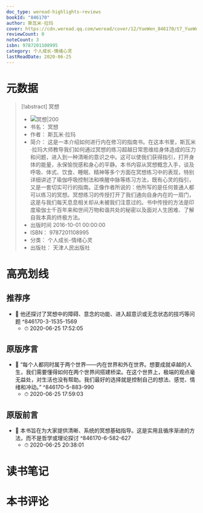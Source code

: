 ```yaml
---
doc_type: weread-highlights-reviews
bookId: "846170"
author: 斯瓦米·拉玛
cover: https://cdn.weread.qq.com/weread/cover/12/YueWen_846170/t7_YueWen_846170.jpg
reviewCount: 0
noteCount: 3
isbn: 9787201108995
category: 个人成长-情绪心灵
lastReadDate: 2020-06-25
---
```

# 元数据
> [!abstract] 冥想
> - ![ 冥想|200](https://cdn.weread.qq.com/weread/cover/12/YueWen_846170/t7_YueWen_846170.jpg)
> - 书名： 冥想
> - 作者： 斯瓦米·拉玛
> - 简介： 这是一本介绍如何进行内在修习的指南书。在这本书里，斯瓦米·拉玛大师教导我们如何通过冥想的练习超越日常思维给身体造成的压力和问题，进入到一种清晰的意识之中。这可以使我们获得指引，打开身体的能量，永保愉悦感和身心的平静。本书内容从冥想概念入手，谈及呼吸、体式、饮食、睡眠、精神等多个方面在冥想练习中的表现，特别详细讲述了瑜伽呼吸控制法和唤醒中脉等练习方法，既有心灵的指引，又是一套切实可行的指南。正像作者所说的：他所写的是任何普通人都可以练习的冥想。冥想练习的传授打开了我们通向自身内在的一扇门，这是与我们每天息息相关却从未被我们注意过的。书中传授的方法是印度瑜伽士千百年来和世间万物和谐共处的秘密以及面对人生困难、了解自我本真的终极方法。
> - 出版时间 2016-10-01 00:00:00
> - ISBN： 9787201108995
> - 分类： 个人成长-情绪心灵
> - 出版社： 天津人民出版社

# 高亮划线

## 推荐序


- 📌 他还探讨了冥想中的障碍、意念的功能、进入超意识或无念状态的技巧等问题 ^846170-3-1535-1569
    - ⏱ 2020-06-25 17:52:05 
## 原版序言


- 📌 “每个人都同时属于两个世界——内在世界和外在世界。想要成就卓越的人生，我们需要懂得如何在两个世界间搭建桥梁。在这个世界上，极端的观点毫无益处，对生活也没有帮助。我们最好的选择就是控制自己的想法、感觉、情绪和冲动。” ^846170-5-883-990
    - ⏱ 2020-06-25 17:59:03 
## 原版前言


- 📌 本书旨在为大家提供清晰、系统的冥想基础指导。这是实用且循序渐进的方法，而不是哲学或理论探讨 ^846170-6-582-627
    - ⏱ 2020-06-25 20:38:01 
# 读书笔记

# 本书评论
